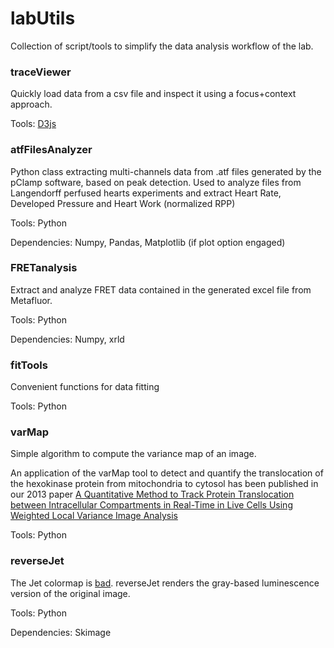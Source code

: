 # labUtils

Collection of script/tools to simplify the data analysis workflow of the lab.

### traceViewer

Quickly load data from a csv file and inspect it using a focus+context approach.

Tools: [D3js](https://d3js.org)

### atfFilesAnalyzer

Python class extracting multi-channels data from .atf files generated by the pClamp software, based on peak detection.
Used to analyze files from Langendorff perfused hearts experiments and extract Heart Rate, Developed Pressure and Heart Work (normalized RPP)

Tools: Python

Dependencies: Numpy, Pandas, Matplotlib (if plot option engaged)

### FRETanalysis

Extract and analyze FRET data contained in the generated excel file from Metafluor.

Tools: Python

Dependencies: Numpy, xrld

### fitTools

Convenient functions for data fitting

Tools: Python

### varMap

Simple algorithm to compute the variance map of an image.

An application of the varMap tool to detect and quantify the translocation of the hexokinase protein from mitochondria to cytosol has been published in our 2013 paper [A Quantitative Method to Track Protein Translocation between Intracellular Compartments in Real-Time in Live Cells Using Weighted Local Variance Image Analysis](http://journals.plos.org/plosone/article?id=10.1371/journal.pone.0081988)

Tools: Python

### reverseJet

The Jet colormap is [bad](https://jakevdp.github.io/blog/2014/10/16/how-bad-is-your-colormap/).
reverseJet renders the gray-based luminescence version of the original image.

Tools: Python

Dependencies: Skimage 
